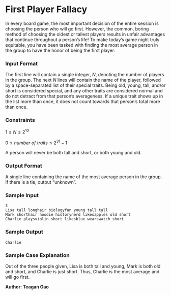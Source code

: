 # First Player Fallacy

In every board game, the most important decision of the entire session is choosing the person who will go first. However, the common, boring method of choosing the oldest or tallest players results in unfair advantages that continue throughout a person’s life! To make today’s game night truly equitable, you have been tasked with finding the most average person in the group to have the honor of being the first player. 

### Input Format

The first line will contain a single integer, $N$, denoting the number of players in the group. 
The next $N$ lines will contain the name of the player, followed by a space-separated list of their special traits. Being old, young, tall, and/or short is considered special, and any other traits are considered normal and do not detract from that person’s averageness. If a unique trait shows up in the list more than once, it does not count towards that person’s total more than once.

### Constraints

$1 \leq N \leq 2^{10}$

$0 \leq number~of~traits \leq 2^{31}-1$

A person will never be both tall and short, or both young and old.

### Output Format

A single line containing the name of the most average person in the group. If there is a tie, output “unknown”. 

### Sample Input 
```
3
Lisa tall longhair biologyfan young tall tall 
Mark shorthair hoodie historynerd likesapples old short
Charlie playsviolin short likesblue wearswatch short
```

### Sample Output
```
Charlie
```

### Sample Case Explanation

Out of the three people given, Lisa is both tall and young, Mark is both old and short, and Charlie is just short. Thus, Charlie is the most average and will go first. 

**Author: Teagan Gao**
